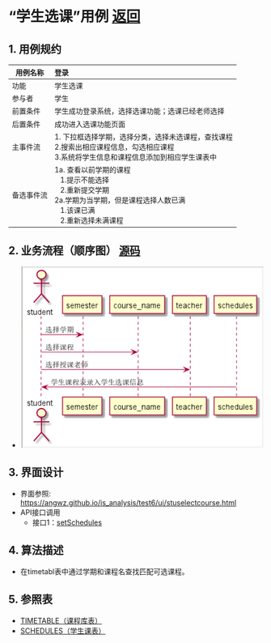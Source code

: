 # “学生选课”用例 [返回](../README.md)

## 1. 用例规约

|用例名称|登录|
|-------|:-------------|
|功能|学生选课|
|参与者|学生|
|前置条件|学生成功登录系统，选择选课功能；选课已经老师选择|
|后置条件|成功进入选课功能页面|
|主事件流| 1. 下拉框选择学期，选择分类，选择未选课程，查找课程<br/>2.搜索出相应课程信息，勾选相应课程<br/>3.系统将学生信息和课程信息添加到相应学生课表中
|备选事件流|1a. 查看以前学期的课程 <br/>&nbsp;&nbsp; 1.提示不能选择 <br/> &nbsp;&nbsp; 2.重新提交学期 <br/>2a.学期为当学期，但是课程选择人数已满 <br/>&nbsp;&nbsp; 1.该课已满 <br/> &nbsp;&nbsp; 2.重新选择未满课程 |

## 2. 业务流程（顺序图） [源码](../src/StuSelectCourse.puml)
- ![学生选课顺序图](../学生选课顺序图.png)

## 3. 界面设计
- 界面参照: https://angwz.github.io/is_analysis/test6/ui/stuselectcourse.html
- API接口调用
    - 接口1：[setSchedules](../api/setSchedules.md)

## 4. 算法描述
 - 在timetabl表中通过学期和课程名查找匹配可选课程。

## 5. 参照表

- [TIMETABLE（课程库表）](../DatabaseDesign.md/#TIMETABLE)
- [SCHEDULES（学生课表）](../DatabaseDesign.md/#SCHEDULES)